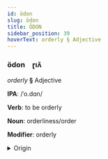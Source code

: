 ```yaml
---
id: ödon
slug: ödon
title: ÖDON
sidebar_position: 39
hoverText: orderly § Adjective
---
```


### ödon&emsp;<span kind="abugida">ɽıʌ̃</span>

*orderly* **§** Adjective

**IPA**: /ˈo.dɑn/

**Verb**: to be orderly

**Noun**: orderliness/order

**Modifier**: orderly

<details>
    <summary>Origin</summary>
    Danish orden [ˈɒˀd̥n̩]<br/>
    <em>Germanic Language Family</em>
</details>